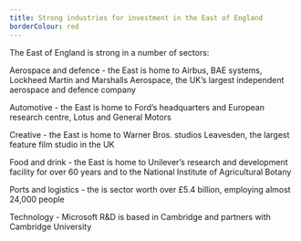 ```yaml
---
title: Strong industries for investment in the East of England
borderColour: red
---
```

The East of England is strong in a number of sectors:


Aerospace and defence - the East is home to Airbus, BAE systems, Lockheed Martin and Marshalls Aerospace, the UK’s largest independent aerospace and defence company


Automotive - the East is home to Ford’s headquarters and European research centre, Lotus and General Motors


Creative - the East is home to Warner Bros. studios Leavesden, the largest feature film studio in the UK


Food and drink - the East is home to Unilever’s research and development facility for over 60 years and to the National Institute of Agricultural Botany


Ports and logistics - the is sector worth over £5.4 billion, employing almost 24,000 people 

Technology - Microsoft R&D is based in Cambridge and partners with Cambridge University